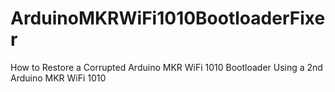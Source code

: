 # ArduinoMKRWiFi1010BootloaderFixer
How to Restore a Corrupted Arduino MKR WiFi 1010 Bootloader Using a 2nd Arduino MKR WiFi 1010
